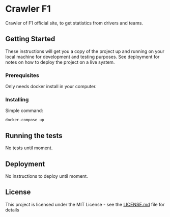 # Crawler F1

Crawler of F1 official site, to get statistics from drivers and teams.

## Getting Started

These instructions will get you a copy of the project up and running on your local machine for development and testing purposes. See deployment for notes on how to deploy the project on a live system.

### Prerequisites

Only needs docker install in your computer.

### Installing

Simple command:

```
docker-compose up
```

## Running the tests

No tests until moment.

## Deployment

No instructions to deploy until moment.

## License

This project is licensed under the MIT License - see the [LICENSE.md](LICENSE.md) file for details
